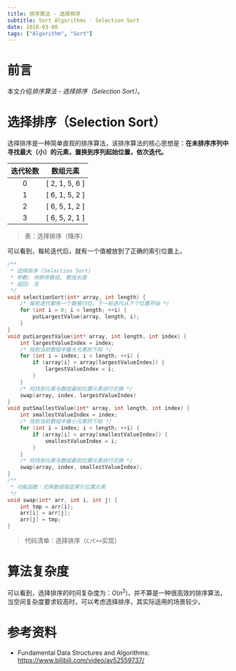 ```yaml
---
title: 排序算法 - 选择排序
subtitle: Sort Algorithms - Selection Sort
date: 2018-03-08
tags: ["Algorithm", "Sort"]
---
```


# 前言

本文介绍*排序算法 - 选择排序（Selection Sort）*。

# 选择排序（Selection Sort）

选择排序是一种简单直观的排序算法，该排序算法的核心思想是：**在未排序序列中寻找最大（小）的元素，置换到序列起始位置，依次迭代。**

| 迭代轮数 | 数组元素       |
| :------: | :------------: |
| 0        | [ 2, 1, 5, 6 ] |
| 1        | [ 6, 1, 5, 2 ] |
| 2        | [ 6, 5, 1, 2 ] |
| 3        | [ 6, 5, 2, 1 ] |

> 表：选择排序（降序）

可以看到，每轮迭代后，就有一个值被放到了正确的索引位置上。

```c
/**
 * 选择排序 (Selection Sort)
 * 参数: 待排序数组, 数组长度
 * 返回: 无
 */
void selectionSort(int* array, int length) {
    /* 每轮迭代都有一个数被归位，下一轮迭代从下个位置开始 */
    for (int i = 0; i < length; ++i) {
        putLargestValue(array, length, i);
    }
}
void putLargestValue(int* array, int length, int index) {
    int largestValueIndex = index;
    /* 找到当前数组中最大元素的下标 */
    for (int i = index; i < length; ++i) {
        if (array[i] > array[largestValueIndex]) {
            largestValueIndex = i;
        }
    }
    /* 将找到元素与数组最前位置元素进行交换 */
    swap(array, index, largestValueIndex)
}
void putSmallestValue(int* array, int length, int index) {
    int smallestValueIndex = index;
    /* 找到当前数组中最小元素的下标 */
    for (int i = index; i < length; ++i) {
        if (array[i] < array[smallestValueIndex]) {
            smallestValueIndex = i;
        }
    }
    /* 将找到元素与数组最前位置元素进行交换 */
    swap(array, index, smallestValueIndex);
}
/**
 * 功能函数：交换数组指定索引位置元素
 */
void swap(int* arr, int i, int j) {
    int tmp = arr[i];
    arr[i] = arr[j];
    arr[j] = tmp;
}
```
> 代码清单：选择排序（`C/C++`实现）

# 算法复杂度

可以看到，选择排序的时间复杂度为：$O(n^2)$，并不算是一种很高效的排序算法，当空间复杂度要求较高时，可以考虑选择排序，其实际适用的场景较少。

# 参考资料

- Fundamental Data Structures and Algorithms: https://www.bilibili.com/video/av52559737/

